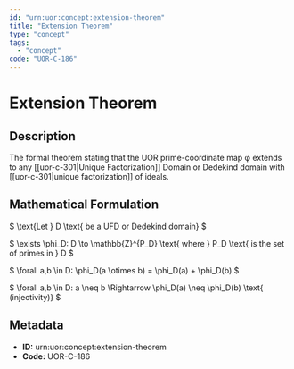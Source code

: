 ```yaml
---
id: "urn:uor:concept:extension-theorem"
title: "Extension Theorem"
type: "concept"
tags:
  - "concept"
code: "UOR-C-186"
---
```


# Extension Theorem

## Description

The formal theorem stating that the UOR prime-coordinate map φ extends to any [[uor-c-301|Unique Factorization]] Domain or Dedekind domain with [[uor-c-301|unique factorization]] of ideals.

## Mathematical Formulation

$
\text{Let } D \text{ be a UFD or Dedekind domain}
$

$
\exists \phi_D: D \to \mathbb{Z}^{P_D} \text{ where } P_D \text{ is the set of primes in } D
$

$
\forall a,b \in D: \phi_D(a \otimes b) = \phi_D(a) + \phi_D(b)
$

$
\forall a,b \in D: a \neq b \Rightarrow \phi_D(a) \neq \phi_D(b) \text{ (injectivity)}
$

## Metadata

- **ID:** urn:uor:concept:extension-theorem
- **Code:** UOR-C-186
